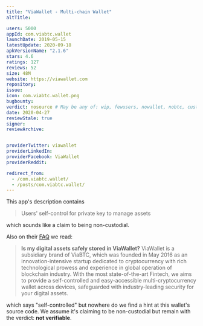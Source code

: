 ```yaml
---
title: "ViaWallet - Multi-chain Wallet"
altTitle: 

users: 5000
appId: com.viabtc.wallet
launchDate: 2019-05-15
latestUpdate: 2020-09-18
apkVersionName: "2.1.6"
stars: 4.6
ratings: 127
reviews: 52
size: 48M
website: https://viawallet.com
repository: 
issue: 
icon: com.viabtc.wallet.png
bugbounty: 
verdict: nosource # May be any of: wip, fewusers, nowallet, nobtc, custodial, nosource, nonverifiable, reproducible, bounty, defunct
date: 2020-04-27
reviewStale: true
signer: 
reviewArchive:


providerTwitter: viawallet
providerLinkedIn: 
providerFacebook: ViaWallet
providerReddit: 

redirect_from:
  - /com.viabtc.wallet/
  - /posts/com.viabtc.wallet/
---
```



This app's description contains

> Users' self-control for private key to manage assets

which sounds like a claim to being non-custodial.

Also on their [FAQ](https://support.viawallet.com/hc/en-us/articles/900000212786-Is-my-digital-assets-safely-stored-in-ViaWallet-)
we read:

> **Is my digital assets safely stored in ViaWallet?**
> ViaWallet is a subsidiary brand of ViaBTC, which was founded in May 2016 as an
  innovation-intensive startup dedicated to cryptocurrency with rich
  technological prowess and experience in global operation of blockchain
  industry. With the most state-of-the-art Fintech, we aims to provide a
  self-controlled and easy-accessible multi-cryptocurrency wallet across
  devices, safeguarded with industry-leading security for your digital assets.

which says "self-controlled" but nowhere do we find a hint at this wallet's
source code. We assume it's claiming to be non-custodial but remain with the
verdict: **not verifiable**.